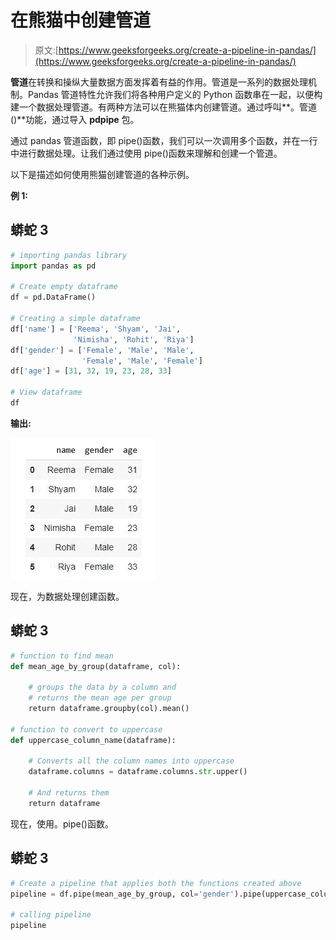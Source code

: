 # 在熊猫中创建管道

> 原文:[https://www.geeksforgeeks.org/create-a-pipeline-in-pandas/](https://www.geeksforgeeks.org/create-a-pipeline-in-pandas/)

**管道**在转换和操纵大量数据方面发挥着有益的作用。管道是一系列的数据处理机制。Pandas 管道特性允许我们将各种用户定义的 Python 函数串在一起，以便构建一个数据处理管道。有两种方法可以在熊猫体内创建管道。通过呼叫**。管道()**功能，通过导入 **pdpipe** 包。

通过 pandas 管道函数，即 pipe()函数，我们可以一次调用多个函数，并在一行中进行数据处理。让我们通过使用 pipe()函数来理解和创建一个管道。

以下是描述如何使用熊猫创建管道的各种示例。

**例 1:**

## 蟒蛇 3

```py
# importing pandas library
import pandas as pd

# Create empty dataframe
df = pd.DataFrame()

# Creating a simple dataframe
df['name'] = ['Reema', 'Shyam', 'Jai',
              'Nimisha', 'Rohit', 'Riya']
df['gender'] = ['Female', 'Male', 'Male',
                'Female', 'Male', 'Female']
df['age'] = [31, 32, 19, 23, 28, 33]

# View dataframe
df
```

**输出:**

![](img/4eb884f298d7d0c49b4145c6c77be002.png)

现在，为数据处理创建函数。

## 蟒蛇 3

```py
# function to find mean
def mean_age_by_group(dataframe, col):

    # groups the data by a column and
    # returns the mean age per group
    return dataframe.groupby(col).mean()

# function to convert to uppercase
def uppercase_column_name(dataframe):

    # Converts all the column names into uppercase
    dataframe.columns = dataframe.columns.str.upper()

    # And returns them
    return dataframe 
```

现在，使用。pipe()函数。

## 蟒蛇 3

```py
# Create a pipeline that applies both the functions created above
pipeline = df.pipe(mean_age_by_group, col='gender').pipe(uppercase_column_name)

# calling pipeline
pipeline
```